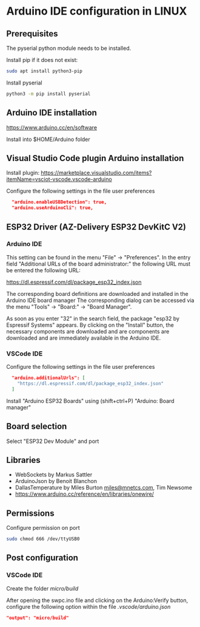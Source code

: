 # Arduino IDE configuration in LINUX

## Prerequisites

The pyserial python module needs to be installed.

Install pip if it does not exist: 

~~~bash
sudo apt install python3-pip
~~~

Install pyserial

~~~bash
python3 -m pip install pyserial
~~~

## Arduino IDE installation

https://www.arduino.cc/en/software

Install into $HOME/Arduino folder

## Visual Studio Code plugin Arduino installation

Install plugin: https://marketplace.visualstudio.com/items?itemName=vsciot-vscode.vscode-arduino

Configure the following settings in the file user preferences

~~~json
  "arduino.enableUSBDetection": true,
  "arduino.useArduinoCli": true,
~~~


## ESP32 Driver (AZ-Delivery ESP32 DevKitC V2)

### Arduino IDE

This setting can be found in the menu "File" -> "Preferences". In the
entry field "Additional URLs of the board administrator:" 
the following URL must be entered the following URL:

https://dl.espressif.com/dl/package_esp32_index.json

The corresponding board definitions are downloaded and installed
in the Arduino IDE board manager The corresponding dialog can be accessed
via the menu "Tools" -> "Board:" -> "Board Manager".

As soon as you enter "32" in the search field, the package "esp32
by Espressif Systems" appears. By clicking on the "Install" button,
the necessary components are downloaded and are
components are downloaded and are immediately available in the Arduino IDE.

### VSCode IDE

Configure the following settings in the file user preferences

~~~json
  "arduino.additionalUrls": [
    "https://dl.espressif.com/dl/package_esp32_index.json"
  ]
~~~

Install "Arduino ESP32 Boards" using (shift+ctrl+P) "Arduino: Board manager" 

## Board selection 

Select "ESP32 Dev Module" and port

## Libraries 

- WebSockets by Markus Sattler
- ArduinoJson by Benoit Blanchon
- DallasTemperature by Miles Burton <miles@mnetcs.com>, Tim Newsome
- https://www.arduino.cc/reference/en/libraries/onewire/

## Permissions

Configure permission on port

~~~bash
sudo chmod 666 /dev/ttyUSB0
~~~

## Post configuration

### VSCode IDE

Create the folder *micro/build*

After opening the swpc.ino file and clicking on the Arduino:Verify button,
configure the following option within the file *.vscode/arduino.json*

~~~json
"output": "micro/build"
~~~

